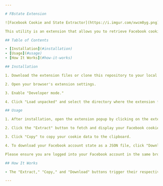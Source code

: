 ```yaml
---

# FBstate Extension

![Facebook Cookie and State Extractor](https://i.imgur.com/xwcm0yg.png)

This utility is an extension that allows you to retrieve Facebook cookies and account state data. You can view your cookies, copy them to the clipboard, and even download your account state in JSON format.

## Table of Contents

- [Installation](#installation)
- [Usage](#usage)
- [How It Works](#how-it-works)

## Installation

1. Download the extension files or clone this repository to your local machine.

2. Open your browser's extension settings.

3. Enable "Developer mode."

4. Click "Load unpacked" and select the directory where the extension files are located.

## Usage

1. After installation, open the extension popup by clicking on the extension icon.

2. Click the "Extract" button to fetch and display your Facebook cookies.

3. Click "Copy" to copy your cookie data to the clipboard.

4. To download your Facebook account state as a JSON file, click "Download."

Please ensure you are logged into your Facebook account in the same browser for this utility to work.

## How It Works

- The "Extract," "Copy," and "Download" buttons trigger their respective actions.

---
```

